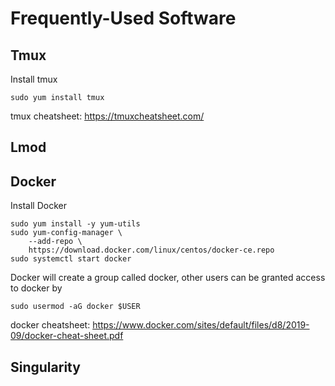 # Frequently-Used Software

## Tmux

Install tmux

```shell
sudo yum install tmux
```

tmux cheatsheet: https://tmuxcheatsheet.com/

## Lmod

## Docker

Install Docker

```shell
sudo yum install -y yum-utils
sudo yum-config-manager \
    --add-repo \
    https://download.docker.com/linux/centos/docker-ce.repo
sudo systemctl start docker
```

Docker will create a group called docker, other users can be granted access to docker by

```shell
sudo usermod -aG docker $USER
```

docker cheatsheet: https://www.docker.com/sites/default/files/d8/2019-09/docker-cheat-sheet.pdf

## Singularity
